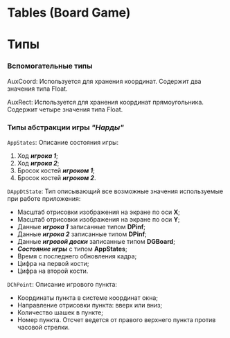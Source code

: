# Tables (Board Game)
Типы
=======
### Вспомогательные типы


AuxCoord: Используется для хранения координат.
Содержит два значения типа Float.

AuxRect: Используется для хранения координат прямоугольника.
Содержит четыре значения типа Float.

### Типы абстракции игры ***"Нарды"***
`AppStates`: Описание состояния игры:
1. Ход ***игрока 1***;
2. Ход ***игрока 2***;
3. Бросок костей ***игроком 1***;
4. Бросок костей ***игроком 2***.

`DAppDtState`: Тип описывающий все возможные значения используемые при работе приложения:
- Масштаб отрисовки изображения на экране по оси **X**;
- Масштаб отрисовки изображения на экране по оси **Y**;
- Данные ***игрока 1*** записанные типом **DPinf**;
- Данные ***игрока 2*** записанные типом **DPinf**;
- Данные ***игровой доски*** записанные типом **DGBoard**;
- ***Состояние игры*** с типом **AppStates**;
- Время с последнего обновления кадра;
- Цифра на первой кости;
- Цифра на второй кости.

`DChPoint`: Описание игрового пункта:    
- Координаты пункта в системе координат окна;
- Направление отрисовки пункта: вверх или вниз;
- Количество шашек в пункте;
- Номер пункта. Отсчет ведется от правого верхнего пункта против часовой стрелки.
